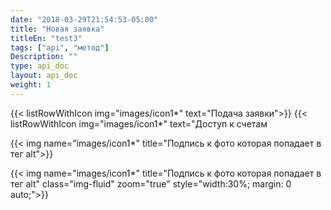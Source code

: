 ```yaml
---
date: "2018-03-29T21:54:53-05:00"
title: "Новая заявка"
titleEn: "test3"
tags: ["api", "метод"]
Description: ""
type: api_doc
layout: api_doc
weight: 1
---
```


{{< listRowWithIcon img="images/icon1*" text="Подача заявки">}}
{{< listRowWithIcon img="images/icon1*" text="Доступ к счетам

{{< img name="images/icon1*" title="Подпись к фото которая попадает в тег alt">}}

{{< img name="images/icon1*" title="Подпись к фото которая попадает в тег alt" class="img-fluid" zoom="true" style="width:30%; margin: 0 auto;">}}